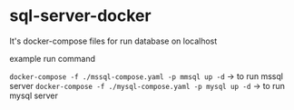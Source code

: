 # sql-server-docker

It's docker-compose files for run database on localhost

example run command

``docker-compose -f ./mssql-compose.yaml -p mmsql up -d`` -> to run mssql server
``docker-compose -f ./mysql-compose.yaml -p mysql up -d`` -> to run mysql server
